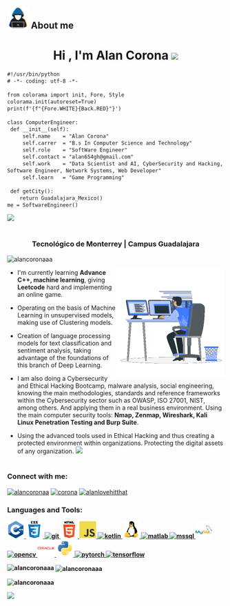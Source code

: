 ## <picture><img src = "https://github.com/0xAbdulKhalid/0xAbdulKhalid/raw/main/assets/mdImages/about_me.gif" width = 50px></picture> **About me**
<h1 align="center"><b>Hi , I'm Alan Corona </b><img src="https://media.giphy.com/media/12oufCB0MyZ1Go/giphy.gif" width="50"></h2>

    #!/usr/bin/python
    # -*- coding: utf-8 -*-
    
    from colorama import init, Fore, Style
    colorama.init(autoreset=True)
    print(f'{f"{Fore.WHITE}{Back.RED}"}')

    class ComputerEngineer:
     def __init__(self):
         self.name    = "Alan Corona"
         self.carrer  = "B.s In Computer Science and Technology"
         self.role    = "SoftWare Engineer"
         self.contact = "alan654gh@gmail.com"
         self.work    = "Data Scientist and AI, CyberSecurity and Hacking, Software Engineer, Network Systems, Web Developer"
         self.learn   = "Game Programming"
    
     def getCity():
        return Guadalajara_Mexico()
    me = SoftwareEngineer()
 
<img src="https://user-images.githubusercontent.com/73097560/115834477-dbab4500-a447-11eb-908a-139a6edaec5c.gif"><br><br>
<h3 align="center">Tecnológico de Monterrey | Campus Guadalajara</h3>
 <img src="https://komarev.com/ghpvc/?username=alancoronaaa&label=Profile%20views&color=b40e40&style=flat-square" alt="alancoronaaa" /> </p>
<picture> <img align="right" src="https://github.com/0xAbdulKhalid/0xAbdulKhalid/raw/main/assets/mdImages/Right_Side.gif" width = 250px></picture>

- I'm currently learning **Advance C++, machine learning**, giving **Leetcode** hard and implementing an online game.
- Operating on the basis of Machine Learning in unsupervised models, making use of Clustering models.
- Creation of language processing models for text classification and sentiment analysis, taking advantage of the foundations of this branch of Deep Learning.

-  I am also doing a Cybersecurity and Ethical Hacking Bootcamp, malware analysis, social engineering, knowing the main methodologies, standards and reference frameworks within the Cybersecurity sector such as OWASP, ISO 27001, NIST, among others. And applying them in a real business environment. Using the main computer security tools: **Nmap, Zenmap, Wireshark, Kali Linux Penetration Testing and Burp Suite**.
- Using the advanced tools used in Ethical Hacking and thus creating a protected environment within organizations. Protecting the digital assets of any organization.
<img src="https://user-images.githubusercontent.com/73097560/115834477-dbab4500-a447-11eb-908a-139a6edaec5c.gif"><br><br>

<h3 align="left">Connect with me:</h3>
<p align="left">
<a href="https://linkedin.com/in/alancoronaa" target="blank"><img align="center" src="https://raw.githubusercontent.com/rahuldkjain/github-profile-readme-generator/master/src/images/icons/Social/linked-in-alt.svg" alt="alancoronaa" height="30" width="40" /></a>
<a href="https://stackoverflow.com/users/corona" target="blank"><img align="center" src="https://raw.githubusercontent.com/rahuldkjain/github-profile-readme-generator/master/src/images/icons/Social/stack-overflow.svg" alt="corona" height="30" width="40" /></a>
<a href="https://instagram.com/alanlovehitthat" target="blank"><img align="center" src="https://raw.githubusercontent.com/rahuldkjain/github-profile-readme-generator/master/src/images/icons/Social/instagram.svg" alt="alanlovehitthat" height="30" width="40" /></a>
</p>

<b><h3 align="left">Languages and Tools:</h3>
<p align="left"> <a href="https://www.w3schools.com/cpp/" target="_blank" rel="noreferrer"> <img src="https://raw.githubusercontent.com/devicons/devicon/master/icons/cplusplus/cplusplus-original.svg" alt="cplusplus" width="40" height="40"/> </a> <a href="https://www.w3schools.com/css/" target="_blank" rel="noreferrer"> <img src="https://raw.githubusercontent.com/devicons/devicon/master/icons/css3/css3-original-wordmark.svg" alt="css3" width="40" height="40"/> </a> <a href="https://git-scm.com/" target="_blank" rel="noreferrer"> <img src="https://www.vectorlogo.zone/logos/git-scm/git-scm-icon.svg" alt="git" width="40" height="40"/> </a> <a href="https://www.w3.org/html/" target="_blank" rel="noreferrer"> <img src="https://raw.githubusercontent.com/devicons/devicon/master/icons/html5/html5-original-wordmark.svg" alt="html5" width="40" height="40"/> </a> <a href="https://developer.mozilla.org/en-US/docs/Web/JavaScript" target="_blank" rel="noreferrer"> <img src="https://raw.githubusercontent.com/devicons/devicon/master/icons/javascript/javascript-original.svg" alt="javascript" width="40" height="40"/> </a> <a href="https://kotlinlang.org" target="_blank" rel="noreferrer"> <img src="https://www.vectorlogo.zone/logos/kotlinlang/kotlinlang-icon.svg" alt="kotlin" width="40" height="40"/> </a> <a href="https://www.linux.org/" target="_blank" rel="noreferrer"> <img src="https://raw.githubusercontent.com/devicons/devicon/master/icons/linux/linux-original.svg" alt="linux" width="40" height="40"/> </a> <a href="https://www.mathworks.com/" target="_blank" rel="noreferrer"> <img src="https://upload.wikimedia.org/wikipedia/commons/2/21/Matlab_Logo.png" alt="matlab" width="40" height="40"/> </a> <a href="https://www.microsoft.com/en-us/sql-server" target="_blank" rel="noreferrer"> <img src="https://www.svgrepo.com/show/303229/microsoft-sql-server-logo.svg" alt="mssql" width="40" height="40"/> </a> <a href="https://www.mysql.com/" target="_blank" rel="noreferrer"> <img src="https://raw.githubusercontent.com/devicons/devicon/master/icons/mysql/mysql-original-wordmark.svg" alt="mysql" width="40" height="40"/> </a> <a href="https://opencv.org/" target="_blank" rel="noreferrer"> <img src="https://www.vectorlogo.zone/logos/opencv/opencv-icon.svg" alt="opencv" width="40" height="40"/> </a> <a href="https://www.oracle.com/" target="_blank" rel="noreferrer"> <img src="https://raw.githubusercontent.com/devicons/devicon/master/icons/oracle/oracle-original.svg" alt="oracle" width="40" height="40"/> </a> <a href="https://www.python.org" target="_blank" rel="noreferrer"> <img src="https://raw.githubusercontent.com/devicons/devicon/master/icons/python/python-original.svg" alt="python" width="40" height="40"/> </a> <a href="https://pytorch.org/" target="_blank" rel="noreferrer"> <img src="https://www.vectorlogo.zone/logos/pytorch/pytorch-icon.svg" alt="pytorch" width="40" height="40"/> </a> <a href="https://www.tensorflow.org" target="_blank" rel="noreferrer"> <img src="https://www.vectorlogo.zone/logos/tensorflow/tensorflow-icon.svg" alt="tensorflow" width="40" height="40"/> </a> </p>

<p><img align="left" src="https://github-readme-stats.vercel.app/api/top-langs?username=alancoronaaa&show_icons=true&locale=en&layout=compact" alt="alancoronaaa" /></p>

<p>&nbsp;<img align="center" src="https://github-readme-stats.vercel.app/api?username=alancoronaaa&show_icons=true&locale=en" alt="alancoronaaa" /></p>

<p><img align="center" src="https://github-readme-streak-stats.herokuapp.com/?user=alancoronaaa&theme=default" alt="alancoronaaa" /></p>
<img src="https://user-images.githubusercontent.com/73097560/115834477-dbab4500-a447-11eb-908a-139a6edaec5c.gif"><br><br>
